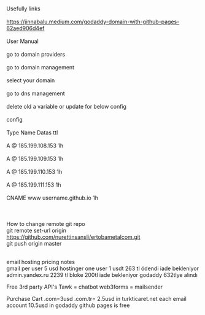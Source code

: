 <br>Usefully links<br>
<br>https://jinnabalu.medium.com/godaddy-domain-with-github-pages-62aed906d4ef<br>
<br>User Manual<br>
<br>go to domain providers<br>
<br>go to domain management<br>
<br>select your domain<br>
<br>go to dns management<br>
<br>delete old a variable or update for below config<br>
<br>config<br>
<br>Type Name Datas               ttl<br>
<br>A @ 185.199.108.153	           1h<br>
<br>A @ 185.199.109.153	           1h<br>
<br>A @ 185.199.110.153	           1h<br>
<br>A @ 185.199.111.153	           1h<br>
<br>CNAME www username.github.io 1h<br>
<br><br><br>
How to change remote git repo<br>
git remote set-url origin https://github.com/nurettinsansli/ertobametalcom.git <br>
git push origin master<br>

<br>email hosting pricing notes<br>
gmail per user 5 usd
hostinger one user 1 usdt 263 tl ödendi iade bekleniyor
admin.yandex.ru 2239 tl bloke 200tl iade bekleniyor
godaddy 632tlye alındı

Free 3rd party API's
Tawk = chatbot
web3forms = mailsender

Purchase Cart
.com=3usd .com.tr= 2.5usd in turkticaret.net
each email account 10.5usd in godaddy 
github pages is free